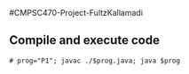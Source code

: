 #CMPSC470-Project-FultzKallamadi

## Compile and execute code
`# prog="P1"; javac ./$prog.java; java $prog`